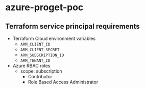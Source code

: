 # azure-proget-poc

## Terraform service principal requirements
- Terraform Cloud environment variables
  - `ARM_CLIENT_ID`
  - `ARM_CLIENT_SECRET`
  - `ARM_SUBSCRIPTION_ID`
  - `ARM_TENANT_ID`
- Azure RBAC roles
  - scope: subscription
    - Contributor
    - Role Based Access Administrator